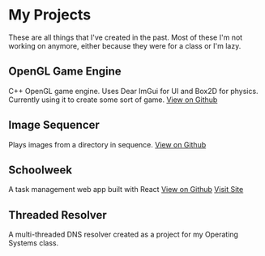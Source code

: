 # My Projects

These are all things that I've created in the past. Most of these I'm not working on anymore, either because they were for a class or I'm lazy.

## OpenGL Game Engine
C++ OpenGL game engine. Uses Dear ImGui for UI and Box2D for physics. Currently using it to create some sort of game.
[View on Github](https://github.com/typicel/opengl-game)

## Image Sequencer
Plays images from a directory in sequence.
[View on Github](https://github.com/typicel/image-sequence)

## Schoolweek
A task management web app built with React
[View on Github](https://github.com/typicel/schoolweek)
[Visit Site](https://schoolweek.typicel.me)

## Threaded Resolver
A multi-threaded DNS resolver created as a project for my Operating Systems class.
